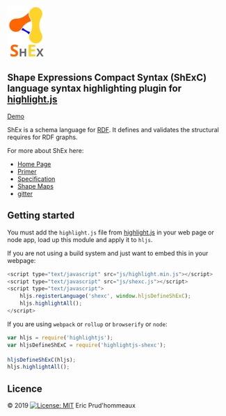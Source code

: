 ![logo](ShEx-Logo.svg)

## Shape Expressions Compact Syntax (ShExC) language syntax highlighting plugin for [highlight.js](https://highlightjs.org/)

[Demo](https://highlightjs.github.io/highlightjs-shexc/)

ShEx is a schema language for [RDF](https://en.wikipedia.org/wiki/Resource_Description_Framework). It defines and validates the structural requires for RDF graphs.

For more about ShEx here:

* [Home Page](http://shex.io/)
* [Primer](http://shex.io/primer/)
* [Specification](http://shex.io/spec/)
* [Shape Maps](http://shex.io/shape-map/)
* [gitter](https://gitter.im/shapeExpressions/Lobby)


## Getting started

You must add the `highlight.js` file from [highlight.js](https://github.com/highlightjs/highlight.js) in your web page or node app, load up this module and apply it to `hljs`.

If you are not using a build system and just want to embed this in your webpage:

```javascript
<script type="text/javascript" src="js/highlight.min.js"></script>
<script type="text/javascript" src="js/shexc.js"></script>
<script type="text/javascript">
    hljs.registerLanguage('shexc', window.hljsDefineShExC);
    hljs.highlightAll();
</script>
```

If you are using `webpack` or `rollup` or `browserify` or `node`:

```javascript
var hljs = require('highlightjs');
var hljsDefineShExC = require('highlightjs-shexc');

hljsDefineShExC(hljs);
hljs.highlightAll();
```

## Licence

© 2019 [![License: MIT](https://img.shields.io/badge/License-MIT-yellow.svg)](https://opensource.org/licenses/MIT) Eric Prud'hommeaux
